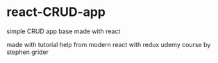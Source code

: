# react-CRUD-app
simple CRUD app base made with react


made with tutorial help from modern react with redux udemy course by stephen grider
